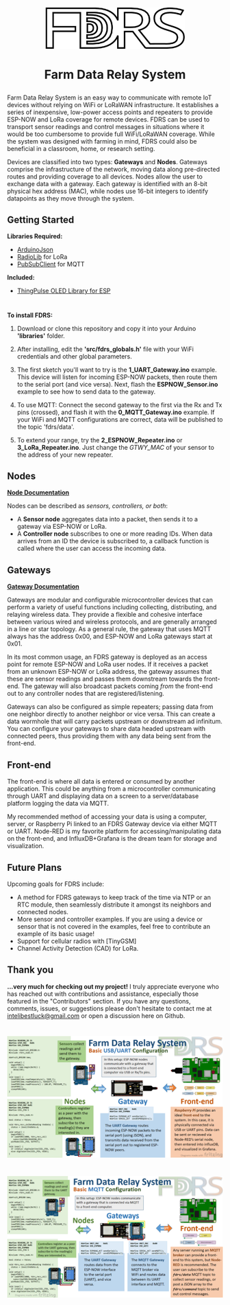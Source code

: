 <p align="center"><img src="extras/fdrs_logo.svg" width="325">

# <p align="center">Farm Data Relay System

##### <p align="center">

Farm Data Relay System is an easy way to communicate with remote IoT devices without relying on WiFi or LoRaWAN infrastructure. It establishes a series of inexpensive, low-power access points and repeaters to provide ESP-NOW and LoRa coverage for remote devices. FDRS can be used to transport sensor readings and control messages in situations where it would be too cumbersome to provide full WiFi/LoRaWAN coverage. While the system was designed with farming in mind, FDRS could also be beneficial in a classroom, home, or research setting. 

Devices are classified into two types: **Gateways** and **Nodes**. Gateways comprise the infrastructure of the network, moving data along pre-directed routes and providing coverage to all devices. Nodes allow the user to exchange data with a gateway. Each gateway is identified with an 8-bit physical hex address (MAC), while nodes use 16-bit integers to identify datapoints as they move through the system.



## Getting Started
**Libraries Required:**
- [ArduinoJson](https://arduinojson.org/)
- [RadioLib](https://github.com/jgromes/RadioLib) for LoRa
- [PubSubClient](https://github.com/knolleary/pubsubclient/) for MQTT

**Included:**
- [ThingPulse OLED Library for ESP](https://github.com/ThingPulse/esp8266-oled-ssd1306)
#
**To install FDRS:**
1. Download or clone this repository and copy it into your Arduino **'libraries'** folder.

2.  After installing, edit the **'src/fdrs_globals.h'** file with your WiFi credentials and other global parameters.

3.  The first sketch you'll want to try is the **1_UART_Gateway.ino** example. This device will listen for incoming ESP-NOW packets, then route them to the serial port (and vice versa). Next, flash the **ESPNOW_Sensor.ino** example to see how to send data to the gateway.

4.  To use MQTT: Connect the second gateway to the first via the Rx and Tx pins (crossed), and flash it with the **0_MQTT_Gateway.ino** example. If your WiFi and MQTT configurations are correct, data will be published to the topic 'fdrs/data'.

5. To extend your range, try the **2_ESPNOW_Repeater.ino** or **3_LoRa_Repeater.ino**. Just change the *GTWY_MAC* of your sensor to the address of your new repeater.


## Nodes
**[Node Documentation](/extras/Node.md)**

Nodes can be described as *sensors, controllers, or both*:
- A **Sensor node** aggregates data into a packet, then sends it to a gateway via ESP-NOW or LoRa.
- A **Controller node** subscribes to one or more reading IDs. When data arrives from an ID the device is subscribed to, a callback function is called where the user can access the incoming data. 
  
## Gateways
**[Gateway Documentation](extras/Gateway.md)**
  
Gateways are modular and configurable microcontroller devices that can perform a variety of useful functions including collecting, distributing, and relaying wireless data. They provide a flexible and cohesive interface between various wired and wireless protocols, and are generally arranged in a line or star topology. As a general rule, the gateway that uses MQTT always has the address 0x00, and ESP-NOW and LoRa gateways start at 0x01.

In its most common usage, an FDRS gateway is deployed as an access point for remote ESP-NOW and LoRa user nodes. If it receives a packet from an unknown ESP-NOW or LoRa address, the gateway assumes that these are sensor readings and passes them downstream towards the front-end. The gateway will also broadcast packets coming *from* the front-end out to any controller nodes that are registered/listening. 

Gateways can also be configured as simple repeaters; passing data from one neighbor directly to another neighbor or vice versa. This can create a data wormhole that will carry packets upstream or downstream ad infinitum. You can configure your gateways to share data headed upstream with connected peers, thus providing them with any data being sent from the front-end.
  
## Front-end
 The front-end is where all data is entered or consumed by another application. This could be anything from a microcontroller communicating through UART and displaying data on a screen to a server/database platform logging the data via MQTT.
 
My recommended method of accessing your data is using a computer, server, or Raspberry Pi linked to an FDRS Gateway device via either MQTT or UART. Node-RED is my favorite platform for accessing/manipulating data on the front-end, and InfluxDB+Grafana is the dream team for storage and visualization. 


## Future Plans
Upcoming goals for FDRS include:
- A method for FDRS gateways to keep track of the time via NTP or an RTC module, then seamlessly distribute it amongst its neighbors and connected nodes.
- More sensor and controller examples. If you are using a device or sensor that is not covered in the examples, feel free to contribute an example of its basic usage!
- Support for cellular radios with [TinyGSM]
- Channel Activity Detection (CAD) for LoRa.
  
## Thank you
**...very much for checking out my project!** I truly appreciate everyone who has reached out with contributions and assistance, especially those featured in the "Contributors" section. If you have any questions, comments, issues, or suggestions please don't hesitate to contact me at intelibestluck@gmail.com or open a discussion here on Github.


 #
![Basic - UART](extras/basic-UART.png)
#
#
![Basic - MQTT](extras/basic-MQTT.png)
#
